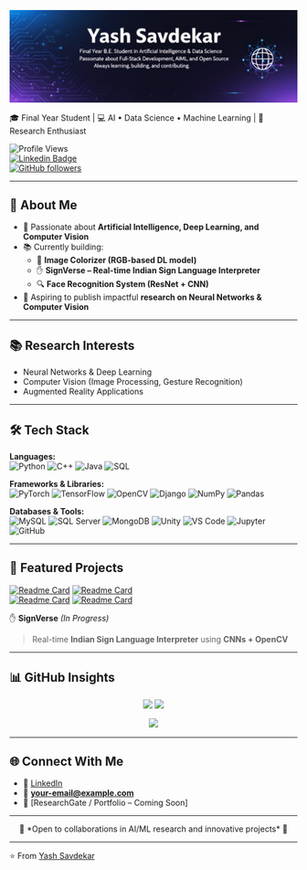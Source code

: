 

![Header](./Header.png)  

🎓 Final Year Student | 💻 AI • Data Science • Machine Learning | 🔬 Research Enthusiast  

![Profile Views](https://komarev.com/ghpvc/?username=Savdekaryashu&color=blue)  
[![Linkedin Badge](https://img.shields.io/badge/-YashSavdekar-blue?style=flat&logo=Linkedin&logoColor=white)](https://linkedin.com/in/your-link)  
[![GitHub followers](https://img.shields.io/github/followers/Savdekaryashu?label=Follow&style=social)](https://github.com/Savdekaryashu)  

---

## 🚀 About Me  

- 🤖 Passionate about **Artificial Intelligence, Deep Learning, and Computer Vision**  
- 📚 Currently building:  
  - 🎨 **Image Colorizer (RGB-based DL model)**  
  - ✋ **SignVerse – Real-time Indian Sign Language Interpreter**  
  - 🔍 **Face Recognition System (ResNet + CNN)**  
- 📝 Aspiring to publish impactful **research on Neural Networks & Computer Vision**  

---

## 📚 Research Interests  

- Neural Networks & Deep Learning  
- Computer Vision (Image Processing, Gesture Recognition)  
- Augmented Reality Applications  

---

## 🛠️ Tech Stack  

**Languages:**  
![Python](https://img.shields.io/badge/Python-3776AB?style=for-the-badge&logo=python&logoColor=white) ![C++](https://img.shields.io/badge/C++-00599C?style=for-the-badge&logo=cplusplus&logoColor=white) ![Java](https://img.shields.io/badge/Java-ED8B00?style=for-the-badge&logo=openjdk&logoColor=white) ![SQL](https://img.shields.io/badge/SQL-4479A1?style=for-the-badge&logo=postgresql&logoColor=white)  

**Frameworks & Libraries:**  
![PyTorch](https://img.shields.io/badge/PyTorch-EE4C2C?style=for-the-badge&logo=pytorch&logoColor=white) ![TensorFlow](https://img.shields.io/badge/TensorFlow-FF6F00?style=for-the-badge&logo=tensorflow&logoColor=white) ![OpenCV](https://img.shields.io/badge/OpenCV-27338e?style=for-the-badge&logo=opencv&logoColor=white) ![Django](https://img.shields.io/badge/Django-092E20?style=for-the-badge&logo=django&logoColor=white) ![NumPy](https://img.shields.io/badge/NumPy-013243?style=for-the-badge&logo=numpy&logoColor=white) ![Pandas](https://img.shields.io/badge/Pandas-150458?style=for-the-badge&logo=pandas&logoColor=white)  

**Databases & Tools:**  
![MySQL](https://img.shields.io/badge/MySQL-005C84?style=for-the-badge&logo=mysql&logoColor=white) ![SQL Server](https://img.shields.io/badge/SQL%20Server-CC2927?style=for-the-badge&logo=microsoftsqlserver&logoColor=white) ![MongoDB](https://img.shields.io/badge/MongoDB-4EA94B?style=for-the-badge&logo=mongodb&logoColor=white) ![Unity](https://img.shields.io/badge/Unity-000000?style=for-the-badge&logo=unity&logoColor=white) ![VS Code](https://img.shields.io/badge/VS%20Code-0078d7?style=for-the-badge&logo=visualstudiocode&logoColor=white) ![Jupyter](https://img.shields.io/badge/Jupyter-F37626.svg?style=for-the-badge&logo=Jupyter&logoColor=white) ![GitHub](https://img.shields.io/badge/GitHub-181717?style=for-the-badge&logo=github&logoColor=white)  

---

## 📌 Featured Projects  

[![Readme Card](https://github-readme-stats.vercel.app/api/pin/?username=Savdekaryashu&repo=Image_Colorizer&theme=radical)](https://github.com/Savdekaryashu/Image_Colorizer)  [![Readme Card](https://github-readme-stats.vercel.app/api/pin/?username=Savdekaryashu&repo=Reminder-System&theme=radical)](https://github.com/Savdekaryashu/Reminder-System)  
[![Readme Card](https://github-readme-stats.vercel.app/api/pin/?username=Savdekaryashu&repo=Digit-Recognition&theme=radical)](https://github.com/Savdekaryashu/Digit-Recognition) 
[![Readme Card](https://github-readme-stats.vercel.app/api/pin/?username=Savdekaryashu&repo=Quick-Fix&theme=radical)](https://github.com/Savdekaryashu/Quick-Fix)  

✋ **SignVerse** *(In Progress)*  
> Real-time **Indian Sign Language Interpreter** using **CNNs + OpenCV**  

---

## 📊 GitHub Insights  

<p align="center">
  <img src="https://github-readme-stats.vercel.app/api?username=Savdekaryashu&show_icons=true&theme=radical" height="180" />
  <img src="https://github-readme-streak-stats.herokuapp.com/?user=Savdekaryashu&theme=radical" height="180" />
</p>

<p align="center">
  <img src="https://github-readme-stats.vercel.app/api/top-langs/?username=Savdekaryashu&layout=compact&theme=radical" height="150" />
</p>

---

## 🌐 Connect With Me  

- 💼 [LinkedIn](https://linkedin.com/in/your-link)  
- 📧 **your-email@example.com**  
- 🔗 [ResearchGate / Portfolio – Coming Soon]  

---

<p align="center">
  🚀 *Open to collaborations in AI/ML research and innovative projects* 🚀  
</p>

---
⭐ From [Yash Savdekar](https://github.com/Savdekaryashu)
